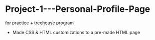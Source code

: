 # Project-1---Personal-Profile-Page
for practice + treehouse program

- Made CSS & HTML customizations to a pre-made HTML page

